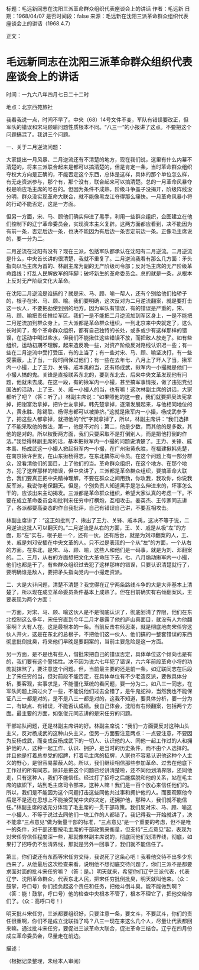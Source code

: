 标题：毛远新同志在沈阳三派革命群众组织代表座谈会上的讲话
作者：毛远新
日期：1968/04/07
是否时间段：false
来源：毛远新在沈阳三派革命群众组织代表座谈会上的讲话（1968.4.7）

正文：

# 毛远新同志在沈阳三派革命群众组织代表座谈会上的讲话

时间：一九六八年四月七日二十二时

地点：北京西苑旅社

我看我说一点，时间不早了。中央（68）14号文件不变，军队有错误要改正，但军队的错误和宋马顾喻问题性质根本不同。“八三一”的小报讲了这点。不要把这个问题搞混了。我讲三个问题。

一、关于二月逆流问题：

大家提出一月风暴、二月逆流还有不清楚的地方，现在我们说，这里有什么内幕不清楚的，将来三派联合起来是都可以搞清楚的，但是肯定一条，当时革命群众组织夺权大方向是正确的，不能否定这个东西，总体是这样，具体的那个单位怎么样，有无走资派参与，那个有，那个没有，联合起来可以搞清楚。总的一月革命风暴夺权是响应毛主席的号召的。但因为条件不成熟，阶级斗争盖子没揭开，阶级阵线没分明，群众没实现革命大联合，就不能像黑龙江夺得那么痛快。一月革命风暴小将的行动不能否定，这是一方面。

但另一方面，宋、马、顾他们确实伸进了黑手，利用一些群众组织，企图建立在他们控制下的辽宁革命委员会，实现资本主义复辟。这两方面都应看到，决不能因为有前一条，否定后边一条，也决不能因为有后边一条否定前边一条。正像毛主席说的，要一分为二。

二月逆流在沈阳有没有？现在三派，包括军队都承认在沈阳有二月逆流。二月逆流是什么，中央首长讲的很清楚，我就不重复了。二月逆流我看有那么几方面：矛头指向以毛主席为首的、林副主席为副的无产阶级司令部；反对毛主席的无产阶级革命路线；打乱人民解放军的阵脚；破坏新生的革命委员会。总的就是一条，从根本上反对无产阶级文化大革命。

在沈阳二月逆流是谁搞的？就是宋、马、顾、喻一帮人，还有个别给他们抬轿子的，根子在宋、马、顾、喻。我们要明确，这次反对为二月逆流翻案，就是要打击这一伙人，不要把劲使到别的地方。因为军队有错误，有的错误是严重的，宋、马、顾、喻把责任推给军区。我们一是不能把二月逆流加到军区身上，一是不能把二月逆流加到群众身上。三大派都是革命群众组织，一到北京来中央就定了，这么长时间了，每个革命群众组织，都有自己独特的长处，或多或少有这样那样的错误，在运动中喝过些水，但我们不能揪住这些错误不放，而把敌人放走了。如有些组织，运动初期不理解，起来造反晚一些，对资产阶级反对路线认识迟一些；有一些在二月逆流中受打受压，有的上当了；有一些对宋、马、顾、喻坚决打，有一些受蒙蔽，上了当，一段时间保过他们；有一些在去年七、八月上了坏人了当，揪军内一小撮，上了王力、关锋、戚本禹的当，还有杨成武，揪军内一小撮就是他们一小撮人搞的鬼。关锋是直接联系东北的，要到东北去，后来中央文革发现他有问题，他就未去成。在这一段，有的揪军内一小撮，甚至搞军事情报，做了违犯党纪国法的活动，上了王、关、戚一小撮人的当，也有嘛！这次林副主席的讲话，大家都听了吧？（答：听了。）林副主席说：“如果照他的这一套，我们就要把吴法宪拿掉，把谢富治拿掉，把许世友拿掉，韩先楚拿掉，逐渐发展起来，与他相同地位的人，黄永胜、陈锡联、杨得志都可以被排挤。”这就是揪军内一小撮，杨成武参予了，把这些人都拿掉，就把他的“代”字就拿掉了，所以，林副主席讲：“我们选择了不能采取他的做法，第一，他是不对的；第二，他是少数，而其他的是多数，其他的是对的。所以权衡两方面，我们只要采取不是打倒别人，而是把他打倒的作法。”我觉得林副主席的话，基本把揪军内一小撮的问题说清楚了。王力、关锋、戚本禹、杨成武这一小撮人掀起揪军内一小撮，在广州揪黄永胜，在福建揪韩先楚，在南京揪许世友，在山东揪杨得志，在东北搞陈司令员。在这个问题上有一部分群众，没看清他们的面目，上了他们的当。革命群众组织，在这个地方、在那个地方，犯了这样那样的错误，但中央讲了，三派都是革命群众组织，要搞革命大联合，我们要真正把中央精神理解，不要在群众之间用劲，你攻我，我攻你，你说我反军派，我说你老保翻天。但是，个别负责人知道黑手是怎么伸进来的，坏事怎么干的，应该出来主动揭发。三派都是革命群众组织，希望大家认真的考虑一下。不要在成立革命委员会和批判宋任穷中打横炮，互相攻击。姜英杰、王传家同志讲了，各派都要高姿态的作自我批评，自己有错误自己讲，不要互相攻击。

林副主席讲了：“这正如批判了、揪出了王力、关锋、戚本禹，这决不等于说，二月逆流这批人可以翻天的。”二月逆流是从右的方面，王、关、戚是从极“左”的方面，形“左”实右，根子是一个，还有一伙，还有后台，就是为刘邓翻案的人，王、关、戚是刘邓安插在中央文革的人。只不过是表现的一个从“左”的方面，一个从右的方面。在东北，是宋、马、顾、喻，这些人和他们是一码事，就是为刘、邓翻案的。二、三月，从右的方面想把文化大革命压下去，七、八月煽动揪军内一小撮，他们也都是干了。有些群众组织过去犯了这样那样的错误，只要认识清楚就行了，要明确谁是敌人，要把矛头指向党内一小撮走资派。

二、大是大非问题，清楚不清楚？我觉得在辽宁两条路线斗争的大是大非基本上清楚了，所以现在成立革命委员条件基本上成熟了。但在目前确实有右倾翻案风，主要表现为两个方面：

一方面，对宋、马、顾、喻这伙人是不是彻底认识了，彻底划清了界限，他们在东北控制这么多年，宋任穷直到今年二月才暴露了他的庐山真面目，就没有人为他翻案啊？大有人在。这是最根本的一条。当前反击右倾思潮，就是彻底地向宋任穷这伙人开火，这是在东北的总根子，不把他们这一伙人、他们搞的一整套错误的东西彻底批倒批臭，将来他们早晚是要翻案的，当前主要危险是这一方面。

另一方面，是不是也有些人，借批宋把自己的错误否定，具体单位这个倾向也是有的，我们要有这个警惕性。决不因为说六七年犯了错误，六六年前段革命小将的功勋就抹煞了，要注意这个问题。但，当前最主要的还是前一条。如辽联同志在后段上了宋任穷的当，但对前段不能否定，在具体单位有不少老造反派，要做具体分析，要客观，实事求是，不能僵化笼统的看问题，要一分为二。如八三一同志，在军队问题上搞过火了一些，不能说他们过去全错了，是牛鬼蛇神，当然我也不能保证八三一都是对的，是不是八三一都是对的，这我不知道，要具体分析，要一分为二，有缺点、有错误，不能否认成绩。我自己体会，沈阳有右倾翻案，包括两个方面。最主要的方面，如张俊元同志讲的是宋任穷的问题。

干部站队问题，还是林副主席讲的好。林副主席说：“我们一方面要反对这种山头主义，反对杨成武的这种山头主义，但另一方面要注意两点：一点要注意，不要因为反杨成武，而变成反杨成武下的一切人、认识他的人、同他一起工作过的人和拥护他的人，这种一起工作、认识、拥护，是当时的历史条件，而不由个人选择的。并且他是打着总参党的招牌，打着毛主席的招牌，人家也不容易认识他这种个人主义的野心，是很容易蒙蔽人的。所以，我们继续相信那些参加革命、过去在他底下工作过的所有同志。除非是把这个问题已经讲清楚啦，还不同他划清界限，还同他走，只有这种人，我们不能信任。经过打了招呼之后能摆脱和他的关系，站在毛主席的旗帜下，站到毛主席司令部来，这种人嘛！我们是一百个放心来信任他们的。所以，我们是不能因为这个问题打击这些同他共过事和拥护他的人。而要观察他今后是不是还在思想上不能接受党中央的决定，还拥护他，那种人，我们就不能信任。”林副主席的话充分体现了毛主席的一贯干部政策。我们反对宋、马、顾、喻这一小撮人，不等于说过去同他们一块工作的人都错了。我记得我一开始就讲了，决不能拿“三点意见”做为衡量干部的标准，“三点意见”是一个重要的考虑，但不是唯一的条件，对干部还要按毛主席的干部政策来衡量，但支持“三点意见”起，表现为对宋任穷信任程度深一些，那就像林副主席说的，彻底同他们划清界线，彻底，如果打了招呼仍不划清界线，那就是另外一回事了，我们就不能信任了。

第三，你们说还有东西等宋任穷交待，我说死了这条心吧！我看他交待不出多少东西来了，从他最后这次检查来看，说明他不想彻底交待问题了，你们三派不是都要求面对面的批斗宋任穷嘛？（答：是。）明天就来，希望你们辽宁三派代表，代表辽宁、沈阳革命群众，代表东北人民，把宋任穷批倒批臭，明天就叫他来。（众：鼓掌，呼口号）你们担负起这个责任和任务，把他斗倒斗臭，能不能做到啊？（答：能！鼓掌，呼口号）他的检查中央根本不管了，根本不理它了，把他交给你们了。（众：高呼口号！）

明天批斗宋任穷，三派都要组织好，只要注意一条，要文斗，不要武斗，你们的责任很重啊，你们不是成立沈联指了吗？八三一现在来这么几个人，尽量让代表都回来嘛。通过批斗宋任穷，要促进三派革命大联合，促进革命三结合。辽宁在四月份成立革命委员会，尽量走在前边。

描述：

（根据记录整理，未经本人审阅）

